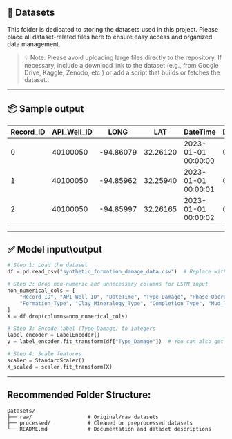 ## 📁 Datasets

This folder is dedicated to storing the datasets used in this project.
Please place all dataset-related files here to ensure easy access and organized data management.

> 💡 Note: Please avoid uploading large files directly to the repository. If necessary, include a download link to the dataset (e.g., from Google Drive, Kaggle, Zenodo, etc.) or add a script that builds or fetches the dataset..

---
## 📦 Sample output

| Record_ID | API_Well_ID |   LONG    |   LAT    |      DateTime       | Days_Age_Well | Phase_Operation | Formation_Type | Clay_Mineralogy_Type | Fractures_Presence | Reservoir_Temperature | Formation_Permeability | Porosity_Formation | Clay_Content_Percent | Completion_Type | Density_Perforation | Depth_Measured | Depth_Bit | Weight_on_Bit |   RPM   |  ROP  | Torque | Pressure_Standpipe | Pressure_Annulus | Overbalance | Pressure_Reservoir |   Mud_Type   | In_Rate_Flow_Mud | Mud_Weight_In | Mud_Temperature_In | Chloride_Content | Solid_Content | Mud_pH | Out_Rate_Flow_Mud | Volume_Pit | Mud_Temperature_Out | Viscosity | Fluid_Loss_API | Mud_Weight_Out | Active_Damage |       Type_Damage        |
|-----------|-------------|-----------|----------|---------------------|----------------|------------------|----------------|----------------------|---------------------|------------------------|-------------------------|---------------------|------------------------|------------------|----------------------|----------------|-----------|----------------|---------|-------|--------|---------------------|-------------------|-------------|---------------------|--------------|-------------------|----------------|---------------------|-------------------|----------------|--------|--------------------|-------------|----------------------|-----------|------------------|----------------|----------------|---------------------------|
|    0      |  40100050   | -94.86079 | 32.26120 | 2023-01-01 00:00:00 |       0        | Drilling         | Shale          | Illite               |          0          |         70.59          |         153.14          |        18.99        |         25.71         | Cased           |        31.89         |    500.86      |  494.39   |     4902.66     |  130.32 | 13.72 | 533.19 |       3184.97       |       2995.44      |    86.86     |       4877.69       | Water-based  |       92.83       |     8.99       |        42.13        |      506.95       |     13.38      |  7.16  |        89.57        |   567.89    |        37.89         |   14.71    |       0.52       |      9.13      |       No       |      No Damage          |
|    1      |  40100050   | -94.85962 | 32.25940 | 2023-01-01 00:00:01 |       0        | Drilling         | Limestone      | Kaolinite            |          1          |         88.97          |         150.42          |        25.78        |         14.91         | Open Hole       |        12.45         |    507.73      |  498.58   |     4876.45     |  118.77 | 13.21 | 481.28 |       3051.16       |       2880.88      |    93.71     |       5032.48       | Oil-based    |       96.45       |     9.21       |        38.61        |      490.44       |     10.57      |  7.06  |        92.88        |   599.34    |        36.87         |   17.18    |       0.61       |      8.84      |       No       |      No Damage          |
|    2      |  40100050   | -94.85997 | 32.26165 | 2023-01-01 00:00:02 |       0        | Drilling         | Sandstone      | Montmorillonite      |          1          |         86.11          |          82.73          |        29.87        |         41.75         | Liner           |        18.91         |    503.65      |  496.53   |     4894.21     |  126.98 | 11.83 | 519.42 |       3194.31       |       3002.67      |   110.42     |       5096.74       | Synthetic    |       98.34       |     9.34       |        39.07        |      540.16       |     11.69      |  7.28  |        95.11        |   576.42    |        37.14         |   13.62    |       0.58       |      9.01      |      Yes       |   Clay & Iron Control    |

---
## ✅ Model input\output

```python
# Step 1: Load the dataset
df = pd.read_csv("synthetic_formation_damage_data.csv")  # Replace with your actual path

# Step 2: Drop non-numeric and unnecessary columns for LSTM input
non_numerical_cols = [
    "Record_ID", "API_Well_ID", "DateTime", "Type_Damage", "Phase_Operation",
    "Formation_Type", "Clay_Mineralogy_Type", "Completion_Type", "Mud_Type", "Active_Damage"
]
X = df.drop(columns=non_numerical_cols)

# Step 3: Encode label (Type_Damage) to integers
label_encoder = LabelEncoder()
y = label_encoder.fit_transform(df["Type_Damage"])  # You can also get class names using label_encoder.classes_

# Step 4: Scale features
scaler = StandardScaler()
X_scaled = scaler.fit_transform(X)
```

---

## Recommended Folder Structure:


```
Datasets/
├── raw/                  # Original/raw datasets
├── processed/            # Cleaned or preprocessed datasets
└── README.md             # Documentation and dataset descriptions
```
